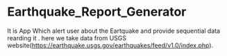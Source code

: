 # Earthquake_Report_Generator

It is App Which alert user about the Eartquake and provide sequential data rearding it . here we take data from USGS website(https://earthquake.usgs.gov/earthquakes/feed/v1.0/index.php). 
